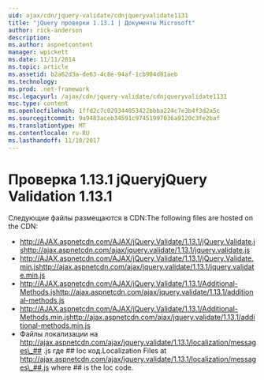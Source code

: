 ```yaml
---
uid: ajax/cdn/jquery-validate/cdnjqueryvalidate1131
title: "jQuery проверки 1.13.1 | Документы Microsoft"
author: rick-anderson
description: 
ms.author: aspnetcontent
manager: wpickett
ms.date: 11/11/2014
ms.topic: article
ms.assetid: b2a62d3a-de63-4c8e-94af-1cb904d81aeb
ms.technology: 
ms.prod: .net-framework
msc.legacyurl: /ajax/cdn/jquery-validate/cdnjqueryvalidate1131
msc.type: content
ms.openlocfilehash: 1ffd2c7c029344053422bbba224c7e3b4f3d2a5c
ms.sourcegitcommit: 9a9483aceb34591c97451997036a9120c3fe2baf
ms.translationtype: MT
ms.contentlocale: ru-RU
ms.lasthandoff: 11/10/2017
---
```

<a name="jquery-validation-1131"></a><span data-ttu-id="6d8ed-102">Проверка 1.13.1 jQuery</span><span class="sxs-lookup"><span data-stu-id="6d8ed-102">jQuery Validation 1.13.1</span></span>
====================
<span data-ttu-id="6d8ed-103">Следующие файлы размещаются в CDN:</span><span class="sxs-lookup"><span data-stu-id="6d8ed-103">The following files are hosted on the CDN:</span></span>

- <span data-ttu-id="6d8ed-104">http://AJAX.aspnetcdn.com/AJAX/jQuery.Validate/1.13.1/jQuery.Validate.js</span><span class="sxs-lookup"><span data-stu-id="6d8ed-104">http://ajax.aspnetcdn.com/ajax/jquery.validate/1.13.1/jquery.validate.js</span></span>
- <span data-ttu-id="6d8ed-105">http://AJAX.aspnetcdn.com/AJAX/jQuery.Validate/1.13.1/jQuery.Validate.min.js</span><span class="sxs-lookup"><span data-stu-id="6d8ed-105">http://ajax.aspnetcdn.com/ajax/jquery.validate/1.13.1/jquery.validate.min.js</span></span>
- <span data-ttu-id="6d8ed-106">http://AJAX.aspnetcdn.com/AJAX/jQuery.Validate/1.13.1/Additional-Methods.js</span><span class="sxs-lookup"><span data-stu-id="6d8ed-106">http://ajax.aspnetcdn.com/ajax/jquery.validate/1.13.1/additional-methods.js</span></span>
- <span data-ttu-id="6d8ed-107">http://AJAX.aspnetcdn.com/AJAX/jQuery.Validate/1.13.1/Additional-Methods.min.js</span><span class="sxs-lookup"><span data-stu-id="6d8ed-107">http://ajax.aspnetcdn.com/ajax/jquery.validate/1.13.1/additional-methods.min.js</span></span>
- <span data-ttu-id="6d8ed-108">Файлы локализации на http://ajax.aspnetcdn.com/ajax/jquery.validate/1.13.1/localization/messages\_## .js где ## loc код.</span><span class="sxs-lookup"><span data-stu-id="6d8ed-108">Localization Files at http://ajax.aspnetcdn.com/ajax/jquery.validate/1.13.1/localization/messages\_##.js where ## is the loc code.</span></span>
